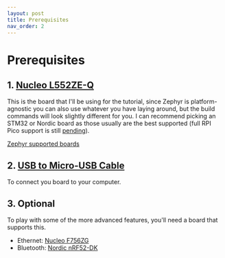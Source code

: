 ```yaml
---
layout: post
title: Prerequisites
nav_order: 2
---
```


# Prerequisites

## 1. [Nucleo L552ZE-Q](https://www.st.com/en/evaluation-tools/nucleo-l552ze-q.html)

This is the board that I'll be using for the tutorial, since Zephyr is platform-agnostic you can also use whatever you have laying around, but the build commands will look slightly different for you. I can recommend picking an STM32 or Nordic board as those usually are the best supported (full RPI Pico support is still [pending](https://github.com/zephyrproject-rtos/zephyr/pull/34835)).

[Zephyr supported boards](https://docs.zephyrproject.org/latest/boards/index.html#boards)

## 2. [USB to Micro-USB Cable](https://www.google.com/search?q=micro+usb)

To connect you board to your computer.

## 3. Optional

To play with some of the more advanced features, you'll need a board that supports this.

- Ethernet: [Nucleo F756ZG](https://www.st.com/en/evaluation-tools/nucleo-f756zg.html)
- Bluetooth: [Nordic nRF52-DK](https://www.nordicsemi.com/Products/Development-hardware/nrf52-dk)




